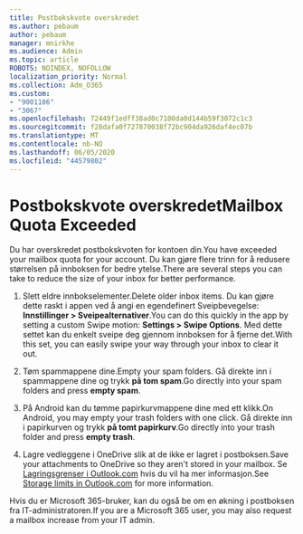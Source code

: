 ```yaml
---
title: Postbokskvote overskredet
ms.author: pebaum
author: pebaum
manager: mnirkhe
ms.audience: Admin
ms.topic: article
ROBOTS: NOINDEX, NOFOLLOW
localization_priority: Normal
ms.collection: Adm_O365
ms.custom:
- "9001106"
- "3067"
ms.openlocfilehash: 72449f1edff38ad0c7100da0d144b59f3072c1c3
ms.sourcegitcommit: f28dafa0f727870038f72bc904da926daf4ec07b
ms.translationtype: MT
ms.contentlocale: nb-NO
ms.lasthandoff: 06/05/2020
ms.locfileid: "44579802"
---
```

# <a name="mailbox-quota-exceeded"></a><span data-ttu-id="4668d-102">Postbokskvote overskredet</span><span class="sxs-lookup"><span data-stu-id="4668d-102">Mailbox Quota Exceeded</span></span>

<span data-ttu-id="4668d-103">Du har overskredet postbokskvoten for kontoen din.</span><span class="sxs-lookup"><span data-stu-id="4668d-103">You have exceeded your mailbox quota for your account.</span></span> <span data-ttu-id="4668d-104">Du kan gjøre flere trinn for å redusere størrelsen på innboksen for bedre ytelse.</span><span class="sxs-lookup"><span data-stu-id="4668d-104">There are several steps you can take to reduce the size of your inbox for better performance.</span></span>

1. <span data-ttu-id="4668d-105">Slett eldre innbokselementer.</span><span class="sxs-lookup"><span data-stu-id="4668d-105">Delete older inbox items.</span></span> <span data-ttu-id="4668d-106">Du kan gjøre dette raskt i appen ved å angi en egendefinert Sveipbevegelse: **Innstillinger > Sveipealternativer**.</span><span class="sxs-lookup"><span data-stu-id="4668d-106">You can do this quickly in the app by setting a custom Swipe motion: **Settings > Swipe Options**.</span></span> <span data-ttu-id="4668d-107">Med dette settet kan du enkelt sveipe deg gjennom innboksen for å fjerne det.</span><span class="sxs-lookup"><span data-stu-id="4668d-107">With this set, you can easily swipe your way through your inbox to clear it out.</span></span>

2. <span data-ttu-id="4668d-108">Tøm spammappene dine.</span><span class="sxs-lookup"><span data-stu-id="4668d-108">Empty your spam folders.</span></span> <span data-ttu-id="4668d-109">Gå direkte inn i spammappene dine og trykk **på tom spam**.</span><span class="sxs-lookup"><span data-stu-id="4668d-109">Go directly into your spam folders and press **empty spam**.</span></span>

3. <span data-ttu-id="4668d-110">På Android kan du tømme papirkurvmappene dine med ett klikk.</span><span class="sxs-lookup"><span data-stu-id="4668d-110">On Android, you may empty your trash folders with one click.</span></span> <span data-ttu-id="4668d-111">Gå direkte inn i papirkurven og trykk **på tomt papirkurv**.</span><span class="sxs-lookup"><span data-stu-id="4668d-111">Go directly into your trash folder and press **empty trash**.</span></span> 

4. <span data-ttu-id="4668d-112">Lagre vedleggene i OneDrive slik at de ikke er lagret i postboksen.</span><span class="sxs-lookup"><span data-stu-id="4668d-112">Save your attachments to OneDrive so they aren't stored in your mailbox.</span></span> <span data-ttu-id="4668d-113">Se [Lagringsgrenser i Outlook.com](https://support.office.com/article/storage-limits-in-outlook-com-7ac99134-69e5-4619-ac0b-2d313bba5e9e) hvis du vil ha mer informasjon.</span><span class="sxs-lookup"><span data-stu-id="4668d-113">See [Storage limits in Outlook.com](https://support.office.com/article/storage-limits-in-outlook-com-7ac99134-69e5-4619-ac0b-2d313bba5e9e) for more information.</span></span> 

<span data-ttu-id="4668d-114">Hvis du er Microsoft 365-bruker, kan du også be om en økning i postboksen fra IT-administratoren.</span><span class="sxs-lookup"><span data-stu-id="4668d-114">If you are a Microsoft 365 user, you may also request a mailbox increase from your IT admin.</span></span>
